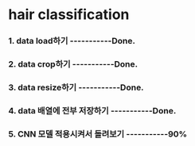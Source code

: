 # hair classification

### 1. data load하기                    -----------Done.
### 2. data crop하기                    -----------Done.
### 3. data resize하기                  -----------Done.
### 4. data 배열에 전부 저장하기        -----------Done.
### 5. CNN 모델 적용시켜서 돌려보기     -----------90%
